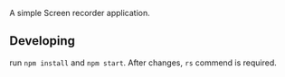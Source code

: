 A simple Screen recorder application.

## Developing

run `npm install` and `npm start`.
After changes, `rs` commend is required.
